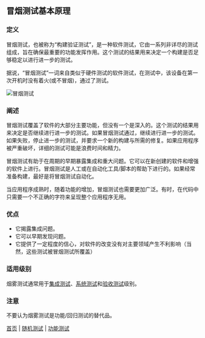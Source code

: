 ## 冒烟测试基本原理

### 定义

冒烟测试，也被称为“构建验证测试”，是一种软件测试，它由一系列非详尽的测试组成，旨在确保最重要的功能发挥作用。这个测试的结果用来决定一个构建是否足够稳定以进行进一步的测试。

据说，“冒烟测试”一词来自类似于硬件测试的软件测试，在测试中，该设备在第一次开机时没有着火(或不冒烟)，通过了测试。

![冒烟测试](http://softwaretestingfundamentals.com/wp-content/uploads/2011/05/smoke_testing1.jpg)

### 阐述

冒烟测试覆盖了软件的大部分主要功能，但没有一个是深入的。这个测试的结果用来决定是否继续进行进一步的测试。如果冒烟测试通过，继续进行进一步的测试。如果失败，停止进一步的测试，并要求一个新的构建与所需的修复。如果应用程序被严重破坏，详细的测试可能是浪费时间和精力。

冒烟测试有助于在周期的早期暴露集成和重大问题。它可以在新创建的软件和增强的软件上进行。冒烟测试是人工或在自动化工具/脚本的帮助下进行的。如果经常准备构建，最好是将冒烟测试自动化。

当应用程序成熟时，随着功能的增加，冒烟测试也需要更加广泛。有时，在代码中只需要一个不正确的字符来呈现整个应用程序无用。

### 优点

- 它揭露集成问题。
- 它可以早期发现问题。
- 它提供了一定程度的信心，对软件的改变没有对主要领域产生不利影响（当然，这些测试被冒烟测试所覆盖）

### 适用级别

烟雾测试通常用于[集成测试](集成测试.md)、[系统测试](系统测试.md)和[验收测试](验收测试.md)级别。

### 注意

不要认为烟雾测试是功能/回归测试的替代品。

[首页](index.md)  |  [随机测试](随机测试.md)  |  [功能测试](功能测试.md) 
